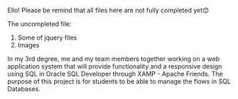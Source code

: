 Ello!  Please be remind that all files here are not fully completed yet😊

The uncompleted file:
1) Some of jquery files
2) Images

In my 3rd degree, me and my team members together working on a web application system that will provide functionality and a responsive design using SQL in Oracle SQL Developer through XAMP  - Apache Friends. The purpose of this project is for students to be able to manage the flows in SQL Databases.
<!---
ellya16/ellya16 is a ✨ special ✨ repository because its `README.md` (this file) appears on your GitHub profile.
You can click the Preview link to take a look at your changes.
--->
